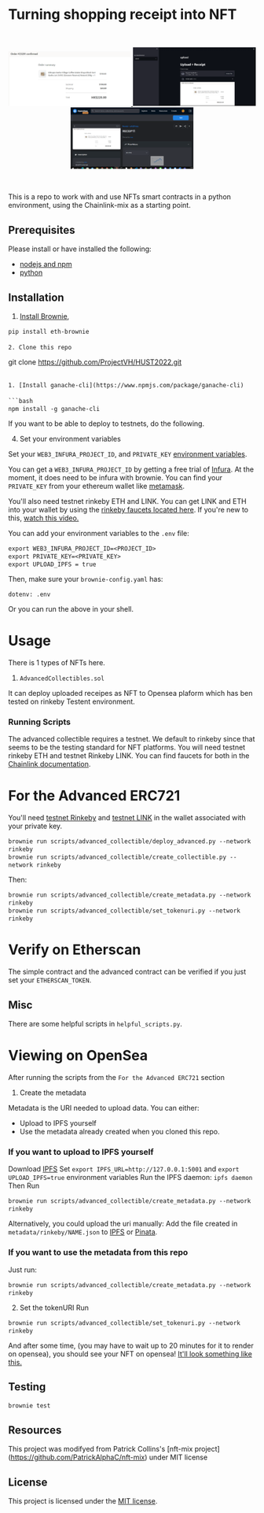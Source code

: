 # Turning shopping receipt into NFT

<br/>
<p align="center">
<a href="https://chain.link" target="_blank">
<img src="https://github.com/ProjectVH/HUST2022/blob/main/NFT2/img/Receipt1.png" width="250" alt="Shopping Receipt">
<img src="https://github.com/ProjectVH/HUST2022/blob/main/NFT2/img/demo2.png" width="250" alt="upload Portal">
<img src="https://github.com/ProjectVH/HUST2022/blob/main/NFT2/img/demo3.png" width="250" alt="OpenSea Deploy">
</a>
</p>
<br/>

This is a repo to work with and use NFTs smart contracts in a python environment, using the Chainlink-mix as a starting point. 



## Prerequisites

Please install or have installed the following:

- [nodejs and npm](https://nodejs.org/en/download/)
- [python](https://www.python.org/downloads/)
## Installation

1. [Install Brownie](https://eth-brownie.readthedocs.io/en/stable/install.html), 
```
pip install eth-brownie

2. Clone this repo
```
git clone https://github.com/ProjectVH/HUST2022.git
```

1. [Install ganache-cli](https://www.npmjs.com/package/ganache-cli)

```bash
npm install -g ganache-cli
```

If you want to be able to deploy to testnets, do the following. 

4. Set your environment variables

Set your `WEB3_INFURA_PROJECT_ID`, and `PRIVATE_KEY` [environment variables](https://www.twilio.com/blog/2017/01/how-to-set-environment-variables.html). 

You can get a `WEB3_INFURA_PROJECT_ID` by getting a free trial of [Infura](https://infura.io/). At the moment, it does need to be infura with brownie. You can find your `PRIVATE_KEY` from your ethereum wallet like [metamask](https://metamask.io/). 

You'll also need testnet rinkeby ETH and LINK. You can get LINK and ETH into your wallet by using the [rinkeby faucets located here](https://faucets.chain.link/rinkeby). If you're new to this, [watch this video.](https://www.youtube.com/watch?v=P7FX_1PePX0)

You can add your environment variables to the `.env` file:

```
export WEB3_INFURA_PROJECT_ID=<PROJECT_ID>
export PRIVATE_KEY=<PRIVATE_KEY>
export UPLOAD_IPFS = true 
```

Then, make sure your `brownie-config.yaml` has:

```
dotenv: .env
```


Or you can run the above in your shell. 


# Usage

There is 1 types of NFTs here. 

1. `AdvancedCollectibles.sol`

It can deploy uploaded receipes as NFT to Opensea plaform which has ben tested on rinkeby Testent environment. 


### Running Scripts

The advanced collectible requires a testnet. We default to rinkeby since that seems to be the testing standard for NFT platforms. You will need testnet rinkeby ETH and testnet Rinkeby LINK. You can find faucets for both in the [Chainlink documentation](https://docs.chain.link/docs/link-token-contracts#rinkeby). 


# For the Advanced ERC721

You'll need [testnet Rinkeby](https://faucet.rinkeby.io/) and [testnet LINK](https://rinkeby.chain.link/) in the wallet associated with your private key. 

```
brownie run scripts/advanced_collectible/deploy_advanced.py --network rinkeby
brownie run scripts/advanced_collectible/create_collectible.py --network rinkeby
```
Then:
```
brownie run scripts/advanced_collectible/create_metadata.py --network rinkeby
brownie run scripts/advanced_collectible/set_tokenuri.py --network rinkeby
```

# Verify on Etherscan

The simple contract and the advanced contract can be verified if you just set your `ETHERSCAN_TOKEN`. 

## Misc
There are some helpful scripts in `helpful_scripts.py`.

# Viewing on OpenSea
After running the scripts from the `For the Advanced ERC721` section

1. Create the metadata

Metadata is the URI needed to upload data. You can either:
- Upload to IPFS yourself
- Use the metadata already created when you cloned this repo. 

### If you want to upload to IPFS yourself

Download [IPFS](https://ipfs.io/) 
Set `export IPFS_URL=http://127.0.0.1:5001` and `export UPLOAD_IPFS=true` environment variables
Run the IPFS daemon: `ipfs daemon`
Then Run
```
brownie run scripts/advanced_collectible/create_metadata.py --network rinkeby
```

Alternatively, you could upload the uri manually:
Add the file created in `metadata/rinkeby/NAME.json` to [IPFS](https://ipfs.io/) or [Pinata](https://pinata.cloud/). 
### If you want to use the metadata from this repo

Just run:
```
brownie run scripts/advanced_collectible/create_metadata.py --network rinkeby
```

2. Set the tokenURI 
Run
```
brownie run scripts/advanced_collectible/set_tokenuri.py --network rinkeby
```
And after some time, (you may have to wait up to 20 minutes for it to render on opensea), you should see your NFT on opensea! [It'll look something like this.](https://testnets.opensea.io/assets/0x8acb7ca932892eb83e4411b59309d44dddbc4cdf/0)


## Testing

```
brownie test
```


## Resources

This project was modifyed from Patrick Collins's [nft-mix project] (https://github.com/PatrickAlphaC/nft-mix) under MIT license
## License

This project is licensed under the [MIT license](LICENSE).
